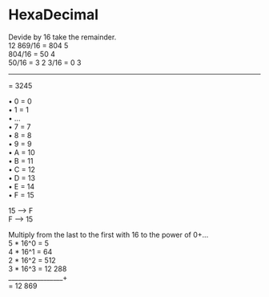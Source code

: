 # HexaDecimal
Devide by 16 take the remainder.  
12 869/16 = 804 5  
804/16 = 50 4  
50/16 = 3 2
3/16 = 0 3  
_________________ 
= 3245  
  
• 0 = 0  
• 1 = 1  
• ...  
• 7 = 7  
• 8 = 8  
• 9 = 9  
• A = 10  
• B = 11  
• C = 12  
• D = 13  
• E = 14  
• F = 15  

15 --> F  
F --> 15  

Multiply from the last to the first with 16 to the power of 0+...  
5 * 16^0 = 5  
4 * 16^1 = 64  
2 * 16^2 = 512  
3 * 16^3 = 12 288  
_________________+  
= 12 869  

